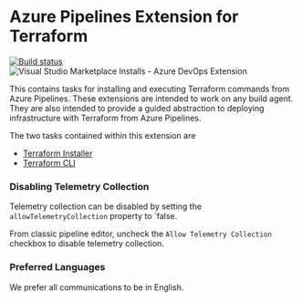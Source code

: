 # Azure Pipelines Extension for Terraform

[![Build status](https://dev.azure.com/chzipp/azure-pipelines-tasks-terraform/_apis/build/status/azure-pipelines-tasks-terraform)](https://dev.azure.com/chzipp/azure-pipelines-tasks-terraform/_build/latest?definitionId=11)
![Visual Studio Marketplace Installs - Azure DevOps Extension](https://img.shields.io/visual-studio-marketplace/azure-devops/installs/total/charleszipp.azure-pipelines-tasks-terraform?label=marketplace%20installs)

This contains tasks for installing and executing Terraform commands from Azure Pipelines. These extensions are intended to work on any build agent. They are also intended to provide a guided abstraction to deploying infrastructure with Terraform from Azure Pipelines.

The two tasks contained within this extension are

- [Terraform Installer](/tasks/terraform-installer/readme.md)
- [Terraform CLI](/tasks/terraform-cli/readme.md)

### Disabling Telemetry Collection

Telemetry collection can be disabled by setting the `allowTelemetryCollection` property to `false.

From classic pipeline editor, uncheck the `Allow Telemetry Collection` checkbox to disable
telemetry collection.

### Preferred Languages

We prefer all communications to be in English.